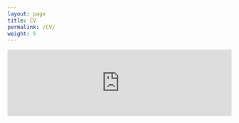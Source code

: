 ```yaml
---
layout: page
title: CV
permalink: /CV/
weight: 5
---
```


<embed src="https://jordanfrecon.github.io/download/CV_Frecon.pdf" width="100%" />
